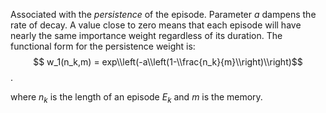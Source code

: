 Associated with the *persistence* of the episode. Parameter $a$ dampens the rate of decay. A value close to zero means that each episode will have nearly the same importance weight regardless of its duration. The functional form for the persistence weight is:
  $$ w_1(n_k,m) = exp\\left(-a\\left(1-\\frac{n_k}{m}\\right)\\right)$$.

where $n_k$ is the length of an episode $E_k$ and $m$ is the memory.  